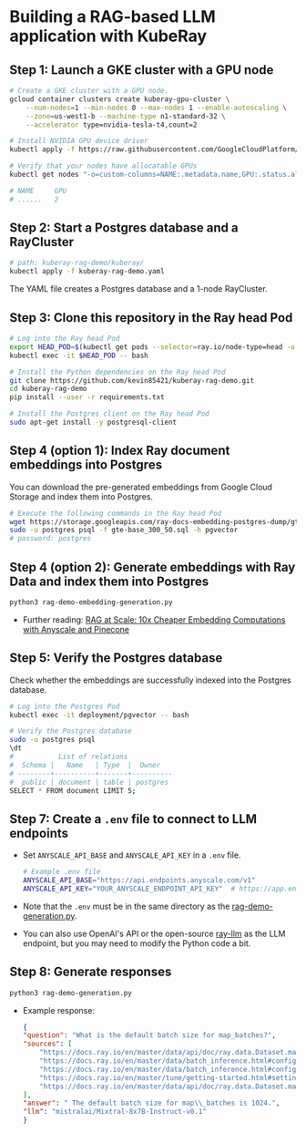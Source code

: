 # Building a RAG-based LLM application with KubeRay

## Step 1: Launch a GKE cluster with a GPU node

```sh
# Create a GKE cluster with a GPU node.
gcloud container clusters create kuberay-gpu-cluster \
    --num-nodes=1 --min-nodes 0 --max-nodes 1 --enable-autoscaling \
    --zone=us-west1-b --machine-type n1-standard-32 \
    --accelerator type=nvidia-tesla-t4,count=2

# Install NVIDIA GPU device driver
kubectl apply -f https://raw.githubusercontent.com/GoogleCloudPlatform/container-engine-accelerators/master/nvidia-driver-installer/cos/daemonset-preloaded-latest.yaml

# Verify that your nodes have allocatable GPUs 
kubectl get nodes "-o=custom-columns=NAME:.metadata.name,GPU:.status.allocatable.nvidia\.com/gpu"

# NAME     GPU
# ......   2
```

## Step 2: Start a Postgres database and a RayCluster

```bash
# path: kuberay-rag-demo/kuberay/
kubectl apply -f kuberay-rag-demo.yaml
```

The YAML file creates a Postgres database and a 1-node RayCluster. 

## Step 3: Clone this repository in the Ray head Pod

```bash
# Log into the Ray head Pod
export HEAD_POD=$(kubectl get pods --selector=ray.io/node-type=head -o custom-columns=POD:metadata.name --no-headers)
kubectl exec -it $HEAD_POD -- bash

# Install the Python dependencies on the Ray head Pod
git clone https://github.com/kevin85421/kuberay-rag-demo.git
cd kuberay-rag-demo
pip install --user -r requirements.txt

# Install the Postgres client on the Ray head Pod
sudo apt-get install -y postgresql-client
```

## Step 4 (option 1): Index Ray document embeddings into Postgres

You can download the pre-generated embeddings from Google Cloud Storage and index them into Postgres.

```bash
# Execute the following commands in the Ray head Pod
wget https://storage.googleapis.com/ray-docs-embedding-postgres-dump/gte-base_300_50.sql
sudo -u postgres psql -f gte-base_300_50.sql -h pgvector
# password: postgres
```

## Step 4 (option 2): Generate embeddings with Ray Data and index them into Postgres

```bash
python3 rag-demo-embedding-generation.py
```

* Further reading: [RAG at Scale: 10x Cheaper Embedding Computations with Anyscale and Pinecone](https://www.anyscale.com/blog/rag-at-scale-10x-cheaper-embedding-computations-with-anyscale-and-pinecone)

## Step 5: Verify the Postgres database

Check whether the embeddings are successfully indexed into the Postgres database.

```bash
# Log into the Postgres Pod
kubectl exec -it deployment/pgvector -- bash

# Verify the Postgres database
sudo -u postgres psql
\dt
#           List of relations
#  Schema |   Name   | Type  |  Owner   
# --------+----------+-------+----------
#  public | document | table | postgres
SELECT * FROM document LIMIT 5;
```

## Step 7: Create a `.env` file to connect to LLM endpoints

* Set `ANYSCALE_API_BASE` and `ANYSCALE_API_KEY` in a `.env` file.
  ```sh
  # Example .env file
  ANYSCALE_API_BASE="https://api.endpoints.anyscale.com/v1"
  ANYSCALE_API_KEY="YOUR_ANYSCALE_ENDPOINT_API_KEY"  # https://app.endpoints.anyscale.com/credentials
  ```

* Note that the `.env` must be in the same directory as the [rag-demo-generation.py](rag-demo-generation.py).
* You can also use OpenAI's API or the open-source [ray-llm](https://github.com/ray-project/ray-llm) as the LLM endpoint, but you may need to modify the Python code a bit.


## Step 8: Generate responses

```sh
python3 rag-demo-generation.py
```

* Example response:
    ```json
    {
    "question": "What is the default batch size for map_batches?",
    "sources": [
        "https://docs.ray.io/en/master/data/api/doc/ray.data.Dataset.map_batches.html#ray-data-dataset-map-batches",
        "https://docs.ray.io/en/master/data/batch_inference.html#configuring-batch-size",
        "https://docs.ray.io/en/master/data/batch_inference.html#configuring-batch-size",
        "https://docs.ray.io/en/master/tune/getting-started.html#setting-up-a-tuner-for-a-training-run-with-tune",
        "https://docs.ray.io/en/master/data/api/doc/ray.data.Dataset.map_batches.html#ray-data-dataset-map-batches"
    ],
    "answer": " The default batch size for map\\_batches is 1024.",
    "llm": "mistralai/Mixtral-8x7B-Instruct-v0.1"
    }
    ```